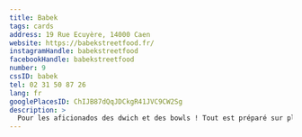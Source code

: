 ```yaml
---
title: Babek
tags: cards
address: 19 Rue Ecuyère, 14000 Caen
website: https://babekstreetfood.fr/
instagramHandle: babekstreetfood
facebookHandle: babekstreetfood
number: 9
cssID: babek
tel: 02 31 50 87 26
lang: fr
googlePlacesID: ChIJB87dQqJDCkgR41JVC9CW2Sg
description: >
  Pour les aficionados des dwich et des bowls ! Tout est préparé sur place ave des produits locaux et de saison.
---
```

